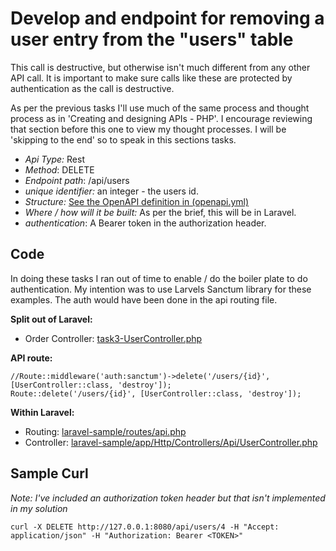 # Develop and endpoint for removing a user entry from the "users" table

This call is destructive, but otherwise isn't much different from any other API call. It is important to make sure calls like these are protected by authentication as the call is destructive.

As per the previous tasks I'll use much of the same process and thought process as in 'Creating and designing APIs - PHP'. I encourage reviewing that section before this one to view my thought processes. I will be 'skipping to the end' so to speak in this sections tasks.

- *Api Type:* Rest
- *Method*: DELETE
- *Endpoint path*: /api/users
- *unique identifier:* an integer - the users id.
- *Structure:* [See the OpenAPI definition in (openapi.yml)](openapi.yml)
- *Where / how will it be built:* As per the brief, this will be in Laravel.
- *authentication*: A Bearer token in the authorization header. 


## Code

In doing these tasks I ran out of time to enable / do the boiler plate to do authentication. My intention was to use Larvels Sanctum library for these examples. The auth would have been done in the api routing file.

**Split out of Laravel:**

- Order Controller: [task3-UserController.php](task2-UserController.php)

**API route:**

```
//Route::middleware('auth:sanctum')->delete('/users/{id}', [UserController::class, 'destroy']);
Route::delete('/users/{id}', [UserController::class, 'destroy']);
```

**Within Laravel:**

- Routing: [laravel-sample/routes/api.php](../laravel-sample/routes/api.php)
- Controller: [laravel-sample/app/Http/Controllers/Api/UserController.php](../laravel-sample/app/Http/Controllers/Api/UserController.php)


## Sample Curl

*Note: I've included an authorization token header but that isn't implemented in my solution*

```
curl -X DELETE http://127.0.0.1:8080/api/users/4 -H "Accept: application/json" -H "Authorization: Bearer <TOKEN>"
```